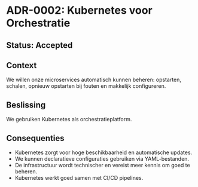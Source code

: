 # ADR-0002: Kubernetes voor Orchestratie

## Status: Accepted

## Context

We willen onze microservices automatisch kunnen beheren: opstarten, schalen, opnieuw opstarten bij fouten en makkelijk configureren.

## Beslissing

We gebruiken Kubernetes als orchestratieplatform.

## Consequenties

- Kubernetes zorgt voor hoge beschikbaarheid en automatische updates.
- We kunnen declaratieve configuraties gebruiken via YAML-bestanden.
- De infrastructuur wordt technischer en vereist meer kennis om goed te beheren.
- Kubernetes werkt goed samen met CI/CD pipelines.

